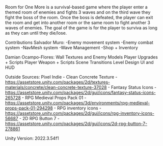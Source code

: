 Room for One More is a survival-based game where the player enter a themed room of enemies and fights 3 waves and on the third wave they fight the boss of the room. 
Once the boss is defeated, the player can exit the room and get into another room or the same room to fight another 3 waves of enemies.
The goal of the game is for the player to surviva as long as they can until they die/lose.

Contributions
Salvador Muro: -Enemy movement system
               -Enemy combat system
               -NavMesh system
               -Wave Management
               -Shop + Inventory

Damian Ocampo-Flores:   Wall Textures and Enemy Models
                        Player Upgrades + Scripts
                        Player Weapon + Scripts
                        Scene Transitions
                        Level Design
                        UI and HUD


Outside Sources: Pixel Indie - Clean Concrete Texture - https://assetstore.unity.com/packages/2d/textures-materials/concrete/clean-concrete-texture-37028
                             - Fantasy Status Icons - https://assetstore.unity.com/packages/2d/gui/icons/fantasy-status-icons-265728
                             - RPG Medieval Props Pack 01 - https://assetstore.unity.com/packages/3d/environments/rpg-medieval-props-pack-01-294298
                             - RPG inventory icons - https://assetstore.unity.com/packages/2d/gui/icons/rpg-inventory-icons-56687
                             - 2D RPG Button 7 - https://assetstore.unity.com/packages/2d/gui/icons/2d-rpg-button-7-278861

Unity Version: 2022.3.54f1
